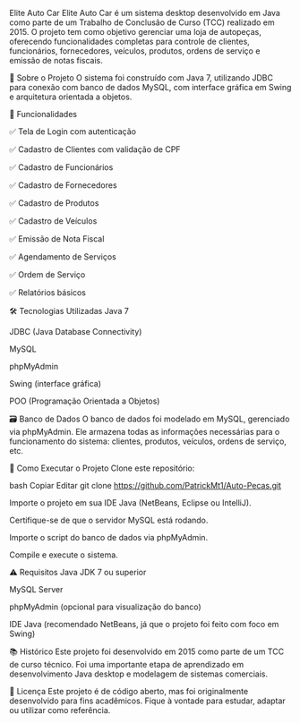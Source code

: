 Elite Auto Car
Elite Auto Car é um sistema desktop desenvolvido em Java como parte de um Trabalho de Conclusão de Curso (TCC) realizado em 2015. O projeto tem como objetivo gerenciar uma loja de autopeças, oferecendo funcionalidades completas para controle de clientes, funcionários, fornecedores, veículos, produtos, ordens de serviço e emissão de notas fiscais.

📌 Sobre o Projeto
O sistema foi construído com Java 7, utilizando JDBC para conexão com banco de dados MySQL, com interface gráfica em Swing e arquitetura orientada a objetos.

🎯 Funcionalidades

✅ Tela de Login com autenticação

✅ Cadastro de Clientes com validação de CPF

✅ Cadastro de Funcionários

✅ Cadastro de Fornecedores

✅ Cadastro de Produtos

✅ Cadastro de Veículos

✅ Emissão de Nota Fiscal

✅ Agendamento de Serviços

✅ Ordem de Serviço

✅ Relatórios básicos

🛠️ Tecnologias Utilizadas
Java 7

JDBC (Java Database Connectivity)

MySQL

phpMyAdmin

Swing (interface gráfica)

POO (Programação Orientada a Objetos)

🗃️ Banco de Dados
O banco de dados foi modelado em MySQL, gerenciado via phpMyAdmin. Ele armazena todas as informações necessárias para o funcionamento do sistema: clientes, produtos, veículos, ordens de serviço, etc.

🚀 Como Executar o Projeto
Clone este repositório:

bash
Copiar
Editar
git clone https://github.com/PatrickMt1/Auto-Pecas.git

Importe o projeto em sua IDE Java (NetBeans, Eclipse ou IntelliJ).

Certifique-se de que o servidor MySQL está rodando.

Importe o script do banco de dados via phpMyAdmin.

Compile e execute o sistema.

⚠️ Requisitos
Java JDK 7 ou superior

MySQL Server

phpMyAdmin (opcional para visualização do banco)

IDE Java (recomendado NetBeans, já que o projeto foi feito com foco em Swing)

📚 Histórico
Este projeto foi desenvolvido em 2015 como parte de um TCC de curso técnico. Foi uma importante etapa de aprendizado em desenvolvimento Java desktop e modelagem de sistemas comerciais.

📄 Licença
Este projeto é de código aberto, mas foi originalmente desenvolvido para fins acadêmicos. Fique à vontade para estudar, adaptar ou utilizar como referência.

